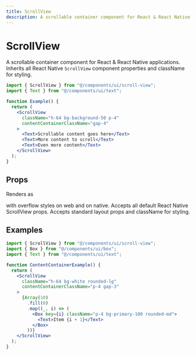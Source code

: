 ```yaml
---
title: ScrollView
description: A scrollable container component for React & React Native applications.
---
```


# ScrollView

A scrollable container component for React & React Native applications. Inherits all React Native `ScrollView` component properties and className for styling.

```jsx
import { ScrollView } from "@/components/ui/scroll-view";
import { Text } from "@/components/ui/text";

function Example() {
  return (
    <ScrollView
      className="h-64 bg-background-50 p-4"
      contentContainerClassName="gap-4"
    >
      <Text>Scrollable content goes here</Text>
      <Text>More content to scroll</Text>
      <Text>Even more content</Text>
    </ScrollView>
  );
}
```

## Props

Renders as <div> with overflow styles on web and <ScrollView> on native.
Accepts all default React Native ScrollView props.
Accepts standard layout props and className for styling.

## Examples

```jsx
import { ScrollView } from "@/components/ui/scroll-view";
import { Box } from "@/components/ui/box";
import { Text } from "@/components/ui/text";

function ContentContainerExample() {
  return (
    <ScrollView
      className="h-64 bg-white rounded-lg"
      contentContainerClassName="p-4 gap-3"
    >
      {Array(10)
        .fill(0)
        .map((_, i) => (
          <Box key={i} className="p-4 bg-primary-100 rounded-md">
            <Text>Item {i + 1}</Text>
          </Box>
        ))}
    </ScrollView>
  );
}
```

